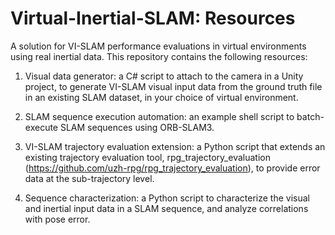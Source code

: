 # Virtual-Inertial-SLAM: Resources
A solution for VI-SLAM performance evaluations in virtual environments using real inertial data. This repository contains the following resources:

1) Visual data generator: a C# script to attach to the camera in a Unity project, to generate VI-SLAM visual input data from the ground truth file in an existing SLAM dataset, in your choice of virtual environment.

2) SLAM sequence execution automation: an example shell script to batch-execute SLAM sequences using ORB-SLAM3.  

3) VI-SLAM trajectory evaluation extension: a Python script that extends an existing trajectory evaluation tool, rpg_trajectory_evaluation (https://github.com/uzh-rpg/rpg_trajectory_evaluation), to provide error data at the sub-trajectory level.

4) Sequence characterization: a Python script to characterize the visual and inertial input data in a SLAM sequence, and analyze correlations with pose error.   
